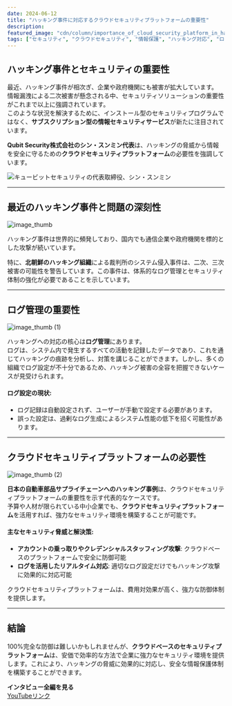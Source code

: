 ```yaml
---
date: 2024-06-12
title: "ハッキング事件に対応するクラウドセキュリティプラットフォームの重要性"
description: 
featured_image: "cdn/column/importance_of_cloud_security_platform_in_hacking_incidents-1.png"
tags: ["セキュリティ", "クラウドセキュリティ", "情報保護", "ハッキング対応", "ログ管理", "サブスクリプション型セキュリティサービス"]
---
```


## ハッキング事件とセキュリティの重要性

最近、ハッキング事件が相次ぎ、企業や政府機関にも被害が拡大しています。  
情報漏洩による二次被害が懸念される中、セキュリティソリューションの重要性がこれまで以上に強調されています。  
このような状況を解決するために、インストール型のセキュリティプログラムではなく、**サブスクリプション型の情報セキュリティサービス**が新たに注目されています。

**Qubit Security株式会社のシン・スンミン代表**は、ハッキングの脅威から情報を安全に守るための**クラウドセキュリティプラットフォーム**の必要性を強調しています。

![キュービットセキュリティの代表取締役、シン・スンミン](https://blog.plura.io/cdn/column/importance_of_cloud_security_platform_in_hacking_incidents-1.png)

<!--more-->
---

## 最近のハッキング事件と問題の深刻性

![image_thumb](https://github.com/user-attachments/assets/e32a2d70-1d7a-4c57-b556-62d5b448c9c1)

ハッキング事件は世界的に頻発しており、国内でも通信企業や政府機関を標的とした攻撃が続いています。  

特に、**北朝鮮のハッキング組織**による裁判所のシステム侵入事件は、二次、三次被害の可能性を警告しています。この事件は、体系的なログ管理とセキュリティ体制の強化が必要であることを示しています。

---

## ログ管理の重要性

![image_thumb (1)](https://github.com/user-attachments/assets/3382f57d-5dd2-4293-aabc-d747d44ddbd5)

ハッキングへの対応の核心は**ログ管理**にあります。  
ログは、システム内で発生するすべての活動を記録したデータであり、これを通じてハッキングの痕跡を分析し、対策を講じることができます。しかし、多くの組織でログ設定が不十分であるため、ハッキング被害の全容を把握できないケースが見受けられます。

#### ログ設定の現状:
- ログ記録は自動設定されず、ユーザーが手動で設定する必要があります。  
- 誤った設定は、過剰なログ生成によるシステム性能の低下を招く可能性があります。

---

## クラウドセキュリティプラットフォームの必要性

![image_thumb (2)](https://github.com/user-attachments/assets/3cc8066b-118a-4f3e-85b4-3678e6e5fdcc)

**日本の自動車部品サプライチェーンへのハッキング事例**は、クラウドセキュリティプラットフォームの重要性を示す代表的なケースです。  
予算や人材が限られている中小企業でも、**クラウドセキュリティプラットフォーム**を活用すれば、強力なセキュリティ環境を構築することが可能です。

#### 主なセキュリティ脅威と解決策:
- **アカウントの乗っ取りやクレデンシャルスタッフィング攻撃**: クラウドベースのプラットフォームで安全に防御可能  
- **ログを活用したリアルタイム対応**: 適切なログ設定だけでもハッキング攻撃に効果的に対応可能  

クラウドセキュリティプラットフォームは、費用対効果が高く、強力な防御体制を提供します。

---

## 結論

100%完全な防御は難しいかもしれませんが、**クラウドベースのセキュリティプラットフォーム**は、安価で効率的な方法で企業に強力なセキュリティ環境を提供します。これにより、ハッキングの脅威に効果的に対応し、安全な情報保護体制を構築することができます。

**インタビュー全編を見る**  
[YouTubeリンク](https://youtu.be/Rw5fAWk6_n0?si=zQ_87M6_M4IEKdcu)
